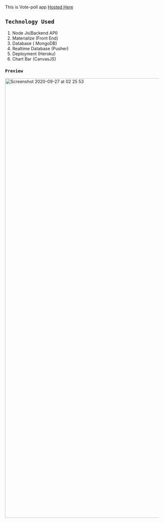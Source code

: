 This is Vote-poll app [Hosted Here](https://vote-poll-pusher.herokuapp.com/)

## `Technology Used`
1. Node Js(Backend API)
2. Materialize (Front End)
3. Database ( MongoDB)
4. Realtime Database (Pusher)
5. Deployment (Heroku)
6. Chart Bar (CanvasJS)

### `Preview`
<img width="1440" alt="Screenshot 2020-09-27 at 02 25 53" src="https://user-images.githubusercontent.com/61393954/94352040-d2e8c100-0068-11eb-80d5-dff2c6eaf28c.png">
